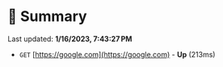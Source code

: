 # 📖 Summary
Last updated: **1/16/2023, 7:43:27 PM**

- `GET` [https://google.com](https://google.com) - **Up** (213ms)
